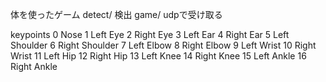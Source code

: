体を使ったゲーム
detect/ 検出
game/ udpで受け取る

keypoints
0   Nose
1   Left Eye
2   Right Eye
3   Left Ear
4   Right Ear
5   Left Shoulder
6   Right Shoulder
7   Left Elbow
8   Right Elbow
9  Left Wrist
10  Right Wrist
11  Left Hip
12  Right Hip
13  Left Knee
14  Right Knee
15  Left Ankle
16  Right Ankle
